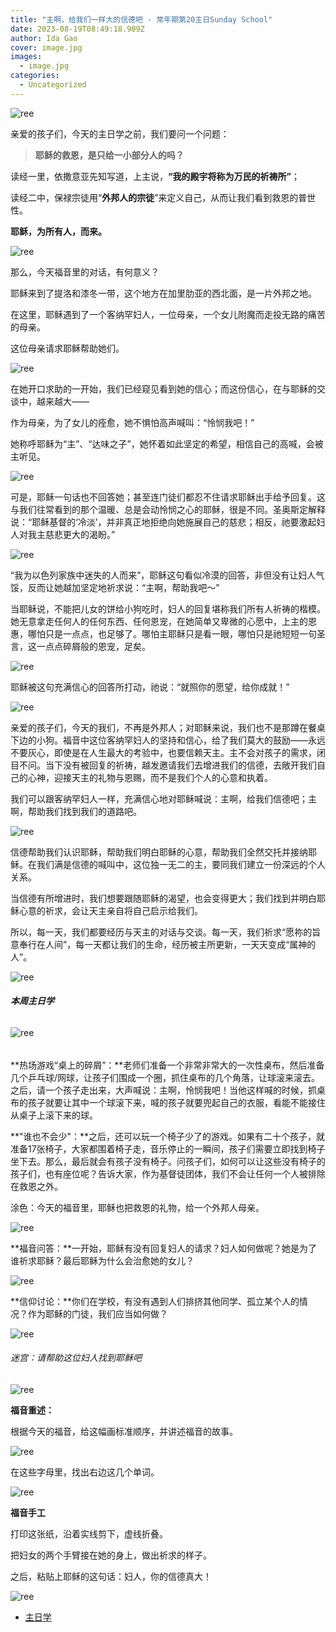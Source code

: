 ```yaml
---
title: "主啊，给我们一样大的信德吧 - 常年期第20主日Sunday School"
date: 2023-08-19T08:49:18.909Z
author: Ida Gao
cover: image.jpg
images:
  - image.jpg
categories:
  - Uncategorized
---
```


  

<!--more-->

![ree](https://static.wixstatic.com/media/55472c_640c137f17a548a78c359fcb19b1c002~mv2.jpg)

  

亲爱的孩子们，今天的主日学之前，我们要问一个问题：

> **耶稣的救恩，是只给一小部分人的吗？**

读经一里，依撒意亚先知写道，上主说，**“我的殿宇将称为万民的祈祷所”**；

读经二中，保禄宗徒用“**外邦人的宗徒**”来定义自己，从而让我们看到救恩的普世性。

  

**耶稣，为所有人，而来。**

![ree](https://static.wixstatic.com/media/55472c_0ac13edb36024572bbaa52eb4c8e1d5c~mv2.jpg)

那么，今天福音里的对话，有何意义？

  

耶稣来到了提洛和漆冬一带，这个地方在加里肋亚的西北面，是一片外邦之地。

在这里，耶稣遇到了一个客纳罕妇人，一位母亲，一个女儿附魔而走投无路的痛苦的母亲。

这位母亲请求耶稣帮助她们。

![ree](https://static.wixstatic.com/media/55472c_3f3be070096147a595c95fe41c494980~mv2.jpg)

  

在她开口求助的一开始，我们已经窥见看到她的信心；而这份信心，在与耶稣的交谈中，越来越大——

  

作为母亲，为了女儿的痊愈，她不惧怕高声喊叫：“怜悯我吧！”

她称呼耶稣为“主”、“达味之子”，她怀着如此坚定的希望，相信自己的高喊，会被主听见。

  

![ree](https://static.wixstatic.com/media/55472c_d41e0dfc240d400581cf6498b128cfb2~mv2.jpg)

可是，耶稣一句话也不回答她；甚至连门徒们都忍不住请求耶稣出手给予回复。这与我们往常看到的那个温暖、总是会动怜悯之心的耶稣，很是不同。圣奥斯定解释说：“耶稣基督的‘冷淡’，并非真正地拒绝向她施展自己的慈悲；相反，祂要激起妇人对我主慈悲更大的渴盼。”

  

![ree](https://static.wixstatic.com/media/55472c_15b8d0109a1640a8ad246f91f5a82531~mv2.jpg)

  

“我为以色列家族中迷失的人而来”，耶稣这句看似冷漠的回答，非但没有让妇人气馁，反而让她越加坚定地祈求说：“主啊，帮助我吧～”

  

当耶稣说，不能把儿女的饼给小狗吃时，妇人的回复堪称我们所有人祈祷的楷模。她无意拿走任何人的任何东西、任何恩宠，在她简单又卑微的心愿中，上主的恩惠，哪怕只是一点点，也足够了。哪怕主耶稣只是看一眼，哪怕只是祂短短一句圣言，这一点点碎屑般的恩宠，足矣。

  

![ree](https://static.wixstatic.com/media/55472c_d2972f85bd164359802479ccbef33846~mv2.jpg)

  

耶稣被这句充满信心的回答所打动，祂说：“就照你的愿望，给你成就！”

  

![ree](https://static.wixstatic.com/media/55472c_f2ad69566b7a470b85fd483560fb7982~mv2.jpg)

  

亲爱的孩子们，今天的我们，不再是外邦人；对耶稣来说，我们也不是那蹲在餐桌下边的小狗。福音中这位客纳罕妇人的坚持和信心，给了我们莫大的鼓励——永远不要灰心，即使是在人生最大的考验中，也要信赖天主。主不会对孩子的需求，闭目不问。当下没有被回复的祈祷，越发邀请我们去增进我们的信德，去敞开我们自己的心神，迎接天主的礼物与恩赐，而不是我们个人的心意和执着。

  

我们可以跟客纳罕妇人一样，充满信心地对耶稣喊说：主啊，给我们信德吧；主啊，帮助我们找到我们的道路吧。

  

  

![ree](https://static.wixstatic.com/media/55472c_7839feee30184697babdf2f5e86a166b~mv2.jpeg/v1/fill/w_147,h_105,al_c,q_80,usm_0.66_1.00_0.01,blur_2,enc_avif,quality_auto/55472c_7839feee30184697babdf2f5e86a166b~mv2.jpeg)

信德帮助我们认识耶稣，帮助我们明白耶稣的心意，帮助我们全然交托并接纳耶稣。在我们满是信德的喊叫中，这位独一无二的主，要同我们建立一份深远的个人关系。

  

当信德有所增进时，我们想要跟随耶稣的渴望，也会变得更大；我们找到并明白耶稣心意的祈求，会让天主亲自将自己启示给我们。

  

所以，每一天，我们都要经历与天主的对话与交谈。每一天，我们祈求“愿祢的旨意奉行在人间”，每一天都让我们的生命，经历被主所更新，一天天变成“属神的人”。

  

![ree](https://static.wixstatic.com/media/55472c_d54cb1c9d7604dee917361b2fbd27910~mv2.jpeg/v1/fill/w_110,h_55,al_c,q_80,usm_0.66_1.00_0.01,blur_2,enc_avif,quality_auto/55472c_d54cb1c9d7604dee917361b2fbd27910~mv2.jpeg)

  

###### **本周主日学**

######   

######   

![ree](https://static.wixstatic.com/media/55472c_eccc934ebf844893b4535592484971f5~mv2.webp/v1/fill/w_90,h_90,al_c,q_80,usm_0.66_1.00_0.01,blur_2,enc_avif,quality_auto/55472c_eccc934ebf844893b4535592484971f5~mv2.webp)

  

######   

**热场游戏“桌上的碎屑”：**老师们准备一个非常非常大的一次性桌布，然后准备几个乒乓球/网球，让孩子们围成一个圈，抓住桌布的几个角落，让球滚来滚去。之后，请一个孩子走出来，大声喊说：主啊，怜悯我吧！当他这样喊的时候，抓桌布的孩子就要让其中一个球滚下来，喊的孩子就要兜起自己的衣服，看能不能接住从桌子上滚下来的球。

**"谁也不会少"：**之后，还可以玩一个椅子少了的游戏。如果有二十个孩子，就准备17张椅子，大家都围着椅子走，音乐停止的一瞬间，孩子们需要立即找到椅子坐下去。那么，最后就会有孩子没有椅子。问孩子们，如何可以让这些没有椅子的孩子们，也有座位呢？告诉大家，作为基督徒团体，我们不会让任何一个人被排除在救恩之外。

  

涂色：今天的福音里，耶稣也把救恩的礼物，给一个外邦人母亲。

  

![ree](https://static.wixstatic.com/media/55472c_91596eb94edf4035a9eb24a119e971e1~mv2.jpg)

**福音问答：**一开始，耶稣有没有回复妇人的请求？妇人如何做呢？她是为了谁祈求耶稣？最后耶稣为什么会治愈她的女儿？

![ree](https://static.wixstatic.com/media/55472c_b2442447f8c34850b4000a3f34c78da5~mv2.jpg)

  

**信仰讨论：**你们在学校，有没有遇到人们排挤其他同学、孤立某个人的情况？作为耶稣的门徒，我们应当如何做？

  

![ree](https://static.wixstatic.com/media/55472c_84766138203048b7868d5dbf64ccacc0~mv2.png)

  

###### 迷宫：请帮助这位妇人找到耶稣吧

![ree](https://static.wixstatic.com/media/55472c_ff53943745c348ae88f98b6bf1e2ab4f~mv2.jpg)

  

**福音重述：**

根据今天的福音，给这幅画标准顺序，并讲述福音的故事。

![ree](https://static.wixstatic.com/media/55472c_902d37f188034d78a87037c470e753d7~mv2.jpg)

  

在这些字母里，找出右边这几个单词。

![ree](https://static.wixstatic.com/media/55472c_31f7ec972f90475681743b08151fc2d2~mv2.jpg)

**福音手工**

  

打印这张纸，沿着实线剪下，虚线折叠。

把妇女的两个手臂接在她的身上，做出祈求的样子。

之后，粘贴上耶稣的这句话：妇人，你的信德真大！

![ree](https://static.wixstatic.com/media/55472c_7e9186457cdf485fa8a8ba8956db54f1~mv2.png)

  

*   [主日学](https://www.urloveinme.com/首頁/categories/主日学)
